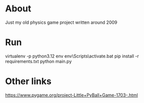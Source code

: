 # About 

  Just my old physics game project written around 2009


# Run

  virtualenv -p python3.12 env
  env\Scripts\activate.bat
  pip install -r requirements.txt
  python main.py


# Other links

  https://www.pygame.org/project-Little+PyBall+Game-1703-.html
